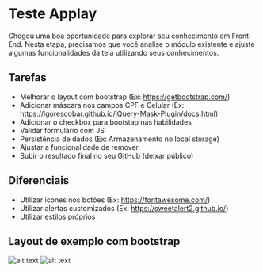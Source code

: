 # Teste Applay

Chegou uma boa oportunidade para explorar seu conhecimento em Front-End. Nesta etapa, precisamos que você analise o módulo existente e ajuste algumas funcionalidades da tela utilizando seus conhecimentos.

## Tarefas
  - Melhorar o layout com bootstrap (Ex: https://getbootstrap.com/)
  - Adicionar máscara nos campos CPF e Celular (Ex: https://igorescobar.github.io/jQuery-Mask-Plugin/docs.html)
  - Adicionar o checkbox para bootstap nas habilidades
  - Validar formulário com JS
  - Persistência de dados (Ex: Armazenamento no local storage)
  - Ajustar a funcionalidade de remover
  - Subir o resultado final no seu GitHub (deixar público)

## Diferenciais
  - Utilizar ícones nos botões (Ex: https://fontawesome.com/)
  - Utilizar alertas customizados (Ex: https://sweetalert2.github.io/)
  - Utilizar estilos próprios

## Layout de exemplo com bootstrap
![alt text](https://imgur.com/dVmkO3s)
![alt text](https://imgur.com/EC2t5un)


